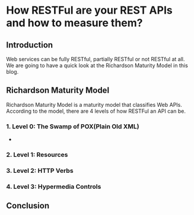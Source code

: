 # How RESTFul are your REST APIs and how to measure them?

## Introduction
Web services can be fully RESTful, partially RESTful or not RESTful at all. We
are going to have a quick look at the Richardson Maturity Model in this blog.

## Richardson Maturity Model 
Richardson Maturity Model is a maturity model that classifies Web APIs.
According to the model, there are 4 levels of how RESTFul an API can be.
### 1. Level 0: The Swamp of POX(Plain Old XML)
* 
### 2. Level 1: Resources
### 3. Level 2: HTTP Verbs
### 4. Level 3: Hypermedia Controls

## Conclusion
